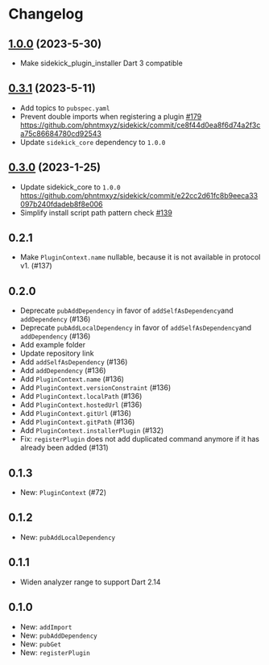 # Changelog

## [1.0.0](https://github.com/phntmxyz/sidekick/compare/sidekick_plugin_installer-v0.3.1..sidekick_plugin_installer-v1.0.0) (2023-5-30)

- Make sidekick_plugin_installer Dart 3 compatible

## [0.3.1](https://github.com/phntmxyz/sidekick/compare/sidekick_plugin_installer-v0.3.0..sidekick_plugin_installer-v0.3.1) (2023-5-11)

- Add topics to `pubspec.yaml`
- Prevent double imports when registering a plugin [#179](https://github.com/phntmxyz/sidekick/pull/179) https://github.com/phntmxyz/sidekick/commit/ce8f44d0ea8f6d74a2f3ca75c86684780cd92543
- Update `sidekick_core` dependency to `1.0.0`

## [0.3.0](https://github.com/phntmxyz/sidekick/compare/sidekick_plugin_installer-v0.2.1..sidekick_plugin_installer-v0.3.0) (2023-1-25)

- Update sidekick_core to `1.0.0` https://github.com/phntmxyz/sidekick/commit/e22cc2d61fc8b9eeca33097b240fdadeb8f8e006
- Simplify install script path pattern check [#139](https://github.com/phntmxyz/sidekick/pull/139)

## 0.2.1

- Make `PluginContext.name` nullable, because it is not available in protocol v1. (#137)

## 0.2.0

- Deprecate `pubAddDependency` in favor of `addSelfAsDependency`and `addDependency` (#136)
- Deprecate `pubAddLocalDependency` in favor of `addSelfAsDependency`and `addDependency` (#136)
- Add example folder
- Update repository link
- Add `addSelfAsDependency` (#136)
- Add `addDependency` (#136)
- Add `PluginContext.name` (#136)
- Add `PluginContext.versionConstraint` (#136)
- Add `PluginContext.localPath` (#136)
- Add `PluginContext.hostedUrl` (#136)
- Add `PluginContext.gitUrl` (#136)
- Add `PluginContext.gitPath` (#136)
- Add `PluginContext.installerPlugin` (#132)
- Fix: `registerPlugin` does not add duplicated command anymore if it has already been added (#131)

## 0.1.3

- New: `PluginContext` (#72)

## 0.1.2

- New: `pubAddLocalDependency`

## 0.1.1
- Widen analyzer range to support Dart 2.14

## 0.1.0

- New: `addImport`
- New: `pubAddDependency`
- New: `pubGet`
- New: `registerPlugin`
